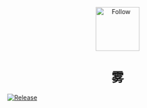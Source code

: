 <p align="center">
<img src="https://github.com/mistricky/thewu/blob/64cfed88bfac465d53c01d7b2dd4b16b7d482169/docs/logo.svg" alt="Follow" width="100">
</p>
<h1 align="center">雾</h1>

[![Release](https://github.com/mistricky/thewu/actions/workflows/publish.yml/badge.svg)](https://github.com/mistricky/thewu/actions/workflows/publish.yml)
